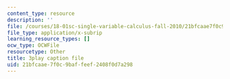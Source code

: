 ```yaml
---
content_type: resource
description: ''
file: /courses/18-01sc-single-variable-calculus-fall-2010/21bfcaae7f0c9baffeef2408f0d7a298_Bv9kVDcj7yo.srt
file_type: application/x-subrip
learning_resource_types: []
ocw_type: OCWFile
resourcetype: Other
title: 3play caption file
uid: 21bfcaae-7f0c-9baf-feef-2408f0d7a298
---
```

